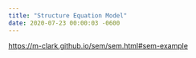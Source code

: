 ```yaml
---
title: "Structure Equation Model"
date: 2020-07-23 00:00:03 -0600
---
```


https://m-clark.github.io/sem/sem.html#sem-example
